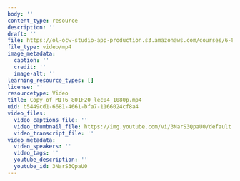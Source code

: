 ```yaml
---
body: ''
content_type: resource
description: ''
draft: ''
file: https://ol-ocw-studio-app-production.s3.amazonaws.com/courses/6-801-machine-vision-fall-2020/copy-of-mit6_801f20_lec04_1080p_360p_16_9.mp4
file_type: video/mp4
image_metadata:
  caption: ''
  credit: ''
  image-alt: ''
learning_resource_types: []
license: ''
resourcetype: Video
title: Copy of MIT6_801F20_lec04_1080p.mp4
uid: b5449cd1-6681-4661-bfa7-1166024cf8a4
video_files:
  video_captions_file: ''
  video_thumbnail_file: https://img.youtube.com/vi/3NarS3QpaU0/default.jpg
  video_transcript_file: ''
video_metadata:
  video_speakers: ''
  video_tags: ''
  youtube_description: ''
  youtube_id: 3NarS3QpaU0
---
```

